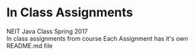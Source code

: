 # In Class Assignments
NEIT Java Class Spring 2017  
In class assignments from course
Each Assignment has it's own README.md file  
